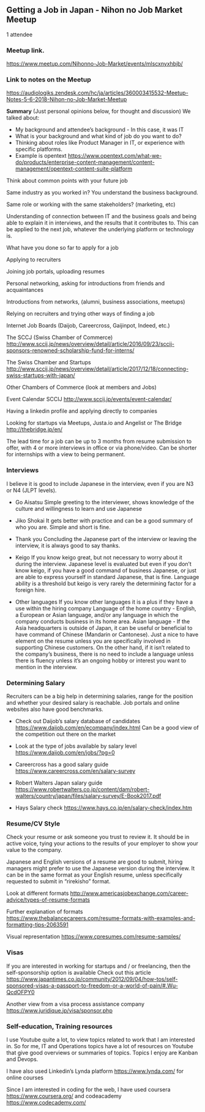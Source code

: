 ## Getting a Job in Japan - Nihon no Job Market Meetup
1 attendee

### Meetup link.
https://www.meetup.com/Nihonno-Job-Market/events/mlscxnyxhbjb/ 

### Link to notes on the Meetup
https://audiologiks.zendesk.com/hc/ja/articles/360003415532-Meetup-Notes-5-6-2018-Nihon-no-Job-Market-Meetup

**Summary**
(Just personal opinions below, for thought and discussion)
We talked about:

* My background and attendee’s background - In this case, it was IT
* What is your background and what kind of job do you want to do?
* Thinking about roles like Product Manager in IT, or experience with specific platforms. 
 * Example is opentext https://www.opentext.com/what-we-do/products/enterprise-content-management/content-management/opentext-content-suite-platform 
 
Think about common points with your future job

Same industry as you worked in? You understand the business background.

Same role or working with the same stakeholders? (marketing, etc)

Understanding of connection between IT and the business goals and being able to explain it in interviews, and the results that it contributes to. This can be applied to the next job, whatever the underlying platform or technology is.

What have you done so far to apply for a job

Applying to recruiters

Joining job portals, uploading resumes

Personal networking, asking for introductions from friends and acquaintances

Introductions from networks, (alumni, business associations, meetups)

Relying on recruiters and trying other ways of finding a job

Internet Job Boards (Daijob, Careercross, Gaijinpot, Indeed, etc.)

The SCCJ  (Swiss Chamber of Commerce) http://www.sccij.jp/news/overview/detail/article/2016/09/23/sccij-sponsors-renowned-scholarship-fund-for-interns/ 

The Swiss Chamber and Startups http://www.sccij.jp/news/overview/detail/article/2017/12/18/connecting-swiss-startups-with-japan/ 

Other Chambers of Commerce (look at members and Jobs)

Event Calendar SCCIJ  http://www.sccij.jp/events/event-calendar/ 

Having a linkedin profile and applying directly to companies

Looking for startups 
via Meetups, Justa.io and Angelist or The Bridge http://thebridge.jp/en/ 

The lead time for a job can be up to 3 months from resume submission to offer, with 4 or more interviews in office or via phone/video. Can be shorter for internships with a view to being permanent.

### Interviews 
I believe it is good to include Japanese in the interview, even if you are N3 or N4 (JLPT levels).

* Go Aisatsu
Simple greeting to the interviewer, shows knowledge of the culture and willingness to learn and use Japanese
* Jiko Shokai
It gets better with practice and can be a good summary of who you are. Simple and short is fine.

* Thank you
Concluding the Japanese part of the interview or leaving the interview, it is always good to say thanks.

* Keigo
If you know keigo great, but not necessary to worry about it during the interview. Japanese level is evaluated but even if you don’t know keigo, if you have a good command of business Japanese, or just are able to express yourself in standard Japanese, that is fine. Language ability is a threshold but keigo is very rarely the determining factor for a foreign hire.

* Other languages
If you know other languages it is a plus if they have a use within the hiring company
Language of the home country - English, a European or Asian language, and/or any language in which the company conducts business in its home area.
Asian language - If the Asia headquarters is outside of Japan, it can be useful or beneficial to have command of Chinese (Mandarin or Cantonese). Just a nice to have element on the resume unless you are specifically involved in supporting Chinese customers. 
On the other hand, if it isn’t related to the company’s business, there is no need to include a language unless there is fluency unless it’s an ongoing hobby or interest you want to mention in the interview.

### Determining Salary
Recruiters can be a big help in determining salaries, range for the position and whether your desired salary is reachable. Job portals and online websites also have good benchmarks.

* Check out Daijob’s salary database of candidates https://www.daijob.com/en/ecompany/index.html Can be a good view of the competition out there on the market 
* Look at the type of jobs available by salary level  https://www.daijob.com/en/jobs/?pg=0 
* Careercross has a good salary guide  https://www.careercross.com/en/salary-survey 

 * Robert Walters Japan salary guide  https://www.robertwalters.co.jp/content/dam/robert-walters/country/japan/files/salary-survey/E-Book2017.pdf 
 * Hays Salary check  https://www.hays.co.jp/en/salary-check/index.htm 

### Resume/CV Style
Check your resume or ask someone you trust to review it. It should be in active voice, tying your actions to the results of your employer to show your value to the company.

Japanese and English versions of a resume are good to submit, hiring managers might prefer to use the Japanese version during the interview. It can be in the same format as your English resume, unless specifically requested to submit in “rirekisho” format.

Look at different formats  http://www.americasjobexchange.com/career-advice/types-of-resume-formats

Further explanation of formats  https://www.thebalancecareers.com/resume-formats-with-examples-and-formatting-tips-2063591

Visual representation  https://www.cpresumes.com/resume-samples/ 

### Visas
If you are interested in working for startups and / or freelancing, then the self-sponsorship option is available
Check out this article  https://www.japantimes.co.jp/community/2012/09/04/how-tos/self-sponsored-visas-a-passport-to-freedom-or-a-world-of-pain/#.Wu-QcdOFPY0 

Another view from a visa process assistance company  https://www.juridique.jp/visa/sponsor.php 

### Self-education, Training resources
I use Youtube quite a lot, to view topics related to work that I am interested in. So for me, IT and Operations topics have a lot of resources on Youtube that give good overviews or summaries of topics. Topics I enjoy are Kanban and Devops.

I have also used Linkedin’s Lynda platform https://www.lynda.com/   for online courses

Since I am interested in coding for the web, I have used coursera https://www.coursera.org/ and codeacademy https://www.codecademy.com/ 
